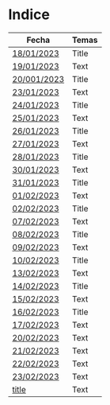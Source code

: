 # Indice #

| Fecha | Temas |
| ----------- | ----------- |
| [18/01/2023](https://www.example.com) | Title |
| [19/01/2023](https://www.example.com) | Text |
| [20/001/2023](https://www.example.com) | Title |
| [23/01/2023](https://www.example.com) | Text |
| [24/01/2023](https://www.example.com) | Title |
| [25/01/2023](https://www.example.com) | Text |
| [26/01/2023](https://www.example.com) | Title |
| [27/01/2023](https://www.example.com) | Text |
| [28/01/2023](https://www.example.com) | Title |
| [30/01/2023](https://www.example.com) | Text |
| [31/01/2023](https://www.example.com) | Title |
| [01/02/2023](https://www.example.com) | Text |
| [02/02/2023](https://www.example.com) | Title |
| [07/02/2023](https://www.example.com) | Text 
| [08/02/2023](https://www.example.com) | Title |
| [09/02/2023](https://www.example.com) | Text |
| [10/02/2023](https://www.example.com) | Title |
| [13/02/2023](https://www.example.com) | Text |
| [14/02/2023](https://www.example.com) | Title |
| [15/02/2023](https://www.example.com) | Text |
| [16/02/2023](https://www.example.com) | Title |
| [17/02/2023](https://www.example.com) | Text |
| [20/02/2023](https://www.example.com) | Text |
| [21/02/2023](https://www.example.com) | Text |
| [22/02/2023](https://www.example.com) | Text |
| [23/02/2023](https://www.example.com) | Text |
| [title](https://www.example.com) | Text |
